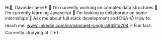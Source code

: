 Hi👋, Davinder here !!
🔭 I’m currently working on complex data structures
🌱 I’m currently learning Javascript
👯 I’m looking to collaborate on some internships
💬 Ask me about full stack development and DSA
📫 How to reach me: www.linkedin.com/in/manmeet-singh-a8681b204
⚡ Fun fact: Currently studying at TIET
